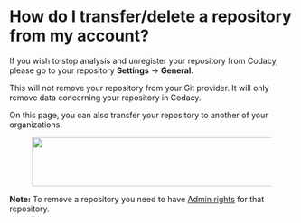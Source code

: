 # How do I transfer/delete a repository from my account?

If you wish to stop analysis and unregister your repository from Codacy, please go to your repository **Settings** -&gt; **General**.

This will not remove your repository from your Git provider. It will only remove data concerning your repository in Codacy.

On this page, you can also transfer your repository to another of your organizations.

<figure>
<img src="/images/Screen_Shot_2016-12-06_at_16.37.02.png" width="694" height="87" alt="" />
</figure>

**Note:** To remove a repository you need to have [Admin rights](https://support.codacy.com/hc/en-us/articles/207280189-Administrative-Permissions) for that repository. 

 

 
